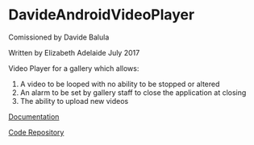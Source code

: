 # DavideAndroidVideoPlayer

Comissioned by Davide Balula

Written by Elizabeth Adelaide
July 2017

Video Player for a gallery which allows:
1. A video to be looped with no ability to be stopped or altered
2. An alarm to be set by gallery staff to close the application at closing
3. The ability to upload new videos

<a href="https://github.com/elizabethadelaide/DavideAndroidVideoPlayer/raw/master/Documentation.pdf">Documentation</a>

<a href="https://github.com/elizabethadelaide/DavideAndroidVideoPlayer/raw/master/">Code Repository</a>
